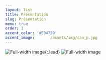 ```yaml
---
layout: list
title: Présentation
slug: Présentation
menu: true
order: 1
accent_color: '#E04750'
accent_image:       /assets/img/cao_p.jpg
---
```


![Full-width image](https://cdn.helloasso.com/img/photos/croppedimage-ebeb7c5f73484040a790bc8ef508d30a.png){:.lead}
![Full-width image](https://unimakers-amiens.github.io/unimakersamiens/assets/img/match_cdr_2023.jpg)
